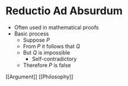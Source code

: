 # Reductio Ad Absurdum

- Often used in mathematical proofs
- Basic process
  - Suppose $P$
  - From $P$ it follows that $Q$
  - But $Q$ is impossible
    - Self-contradictory
  - Therefore $P$ is false

[[Argument]] [[Philosophy]]

